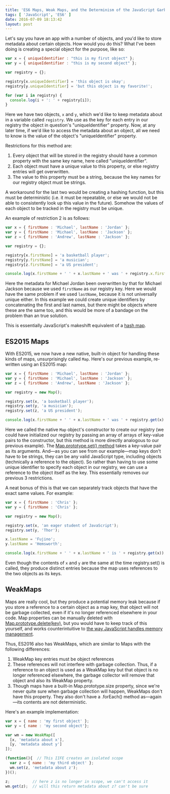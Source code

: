 ```yaml
---
title: 'ES6 Maps, Weak Maps, and the Determinism of the JavaScript Garbage Collector'
tags: [ 'JavaScript', 'ES6' ]
date: 2016-07-09 18:13:42
layout: post
---
```



Let's say you have an app with a number of objects, and you'd like to store metadata about certain objects. How would you do this? What I've been doing is creating a special object for the purpose, like so:

```javascript
var x = { uniqueIdentifier : "this is my first object" };
var y = { uniqueIdentifier : "this is my second object" };

var registry = {};

registry[x.uniqueIdentifier] = 'this object is okay';
registry[y.uniqueIdentifier] = 'but this object is my favorite!';

for (var i in registry) {
  console.log(i + ': ' + registry[i]);
}
```

Here we have two objects, `x` and `y`, which we'd like to keep metadata about in a variable called `registry`. We use as the key for each entry in our registry the object in question's "uniqueIdentifier" property. Now, at any later time, if we'd like to access the metadata about an object, all we need to know is the value of the object's "uniqueIdentifier" property.

Restrictions for this method are:

1. Every object that will be stored in the registry should have a common property with the same key name, here called "uniqueIdentifier".
2. Each object must have a unique value to this property, or else registry entries will get overwritten.
3. The value to this property must be a string, because the key names for our registry object must be strings.

A workaround for the last two would be creating a hashing function, but this must be deterministic (i.e. it must be repeatable, or else we would not be able to consistently look up this value in the future). Somehow the values of each object to be tracked in the registry must be unique.

An example of restriction 2 is as follows:

```javascript
var x = { firstName : 'Michael', lastName : 'Jordan' };
var y = { firstName : 'Michael', lastName : 'Jackson' };
var z = { firstName : 'Andrew', lastName : 'Jackson' };

var registry = {};

registry[x.firstName] = 'a basketball player';
registry[y.firstName] = 'a musician';
registry[z.firstName] = 'a US president';

console.log(x.firstName + ' ' + x.lastName + ' was ' + registry.x.firstName + '.');
```

Here the metadata for Michael Jordan been overwritten by that for Michael Jackson because we used `firstName` as our registry key. Here we would have the same problem if we used `lastName`, because it is not universally unique either. In this example we could create unique identifiers by concatenating the first and last names, but there might be objects where these are the same too, and this would be more of a bandage on the problem than an true solution.

This is essentially JavaScript's makeshift equivalent of a [hash map](https://en.wikipedia.org/wiki/Hash_table).

## ES2015 Maps

With ES2015, we now have a new native, built-in object for handling these kinds of maps, unsurprisingly called `Map`. Here's our previous example, re-written using an ES2015 map:

```javascript
var x = { firstName : 'Michael', lastName : 'Jordan' };
var y = { firstName : 'Michael', lastName : 'Jackson' };
var z = { firstName : 'Andrew', lastName : 'Jackson' };

var registry = new Map();

registry.set(x, 'a basketball player');
registry.set(y, 'a musician');
registry.set(z, 'a US president');

console.log(x.firstName + ' ' + x.lastName + ' was ' + registry.get(x) + '.');
```

Here we called the native `Map` object's constructor to create our registry (we could have initialized our registry by passing an array of arrays of key-value pairs to the constructor, but this method is more directly analogous to our previous example). The [Map.prototype.set() method](https://developer.mozilla.org/en-US/docs/Web/JavaScript/Reference/Global_Objects/Map/set) takes a key-value pair as its arguments. And—as you can see from our example—map keys don't have to be strings, they can be any valid JavaScript type, including objects (technically a reference to the object). So rather than having to use some unique identifier to specify each object in our registry, we can use a reference to the object itself as the key. This essentially removes our previous 3 restrictions.

A neat bonus of this is that we can separately track objects that have the exact same values. For example:

```javascript
var x = { firstName : 'Chris' };
var y = { firstName : 'Chris' };

var registry = new Map();

registry.set(x, 'an eager student of JavaScript');
registry.set(y, 'Thor');

x.lastName = 'Fujino';
y.lastName = 'Hemsworth';

console.log(x.firstName + ' ' + x.lastName + ' is ' + registry.get(x));
```

Even though the contents of `x` and `y` are the same at the time registry.set() is called, they produce distinct entries because the map uses references to the two objects as its keys.

## WeakMaps

Maps are really cool, but they produce a potential memory leak because if you store a reference to a certain object as a map key, that object will not be garbage collected, even if it's no longer referenced elsewhere in your code. Map properties can be manually deleted with [Map.prototype.delete(key)](https://developer.mozilla.org/en-US/docs/Web/JavaScript/Reference/Global_Objects/Map/delete), but you would have to keep track of this yourself, and works counterintuitive to [the way JavaScript handles memory management](https://developer.mozilla.org/en-US/docs/Web/JavaScript/Memory_Management).

Thus, ES2016 also has WeakMaps, which are similar to Maps with the following differences:

1. WeakMap key entries must be object references
2. These references will not interfere with garbage collection. Thus, if a reference to an object is used as a WeakMap key but that object is no longer referenced elsewhere, the garbage collector will remove that object and also its WeakMap property.
3. Though maps have a built-in Map.prototype.size property, since we're never quite sure when garbage collection will happen, WeakMaps don't have this property. They also don't have a .forEach() method as—again—its contents are not deterministic.

Here's an example implementation:

```javascript
var x = { name : 'my first object' };
var y = { name : 'my second object'};

var wm = new WeakMap([
  [x, 'metadata about x'],
  [y, 'metadata about y']
]);

(function(){  // This IIFE creates an isolated scope
  var z = { name : 'my third object' };
  wm.set(z, 'metadata about z');
})();

z;          // here z is no longer in scope, we can't access it
wm.get(z);  // will this return metadata about z? can't be sure
```
